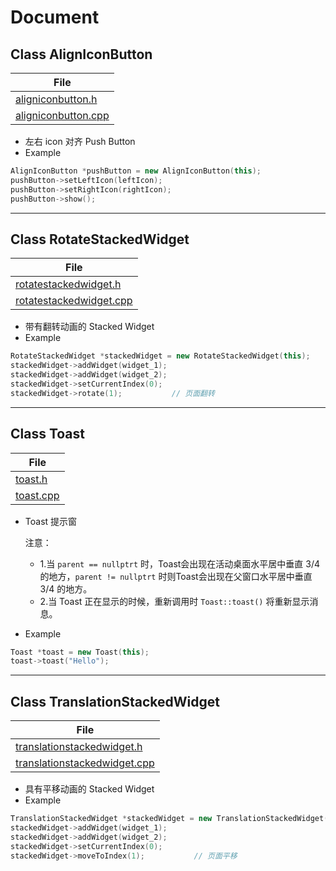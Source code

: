 # Document
## Class AlignIconButton
| File |
| ---- |
| [aligniconbutton.h](./src/customWidgets/aligniconbutton.h) |
| [aligniconbutton.cpp](./src/customWidgets/aligniconbutton.cpp) |
* 左右 icon 对齐 Push Button
* Example
```cpp
AlignIconButton *pushButton = new AlignIconButton(this);
pushButton->setLeftIcon(leftIcon);
pushButton->setRightIcon(rightIcon);
pushButton->show();
```
-----
## Class RotateStackedWidget
| File |
| ---- |
| [rotatestackedwidget.h](./src/customWidgets/rotatestackedwidget.h) |
| [rotatestackedwidget.cpp](./src/customWidgets/rotatestackedwidget.cpp) |

* 带有翻转动画的 Stacked Widget
* Example
```cpp
RotateStackedWidget *stackedWidget = new RotateStackedWidget(this);
stackedWidget->addWidget(widget_1);
stackedWidget->addWidget(widget_2);
stackedWidget->setCurrentIndex(0);
stackedWidget->rotate(1);           // 页面翻转
```
-----
## Class Toast
| File |
| ---- |
| [toast.h](./src/customWidgets/toast.h) |
| [toast.cpp](./src/customWidgets/toast.cpp) |

* Toast 提示窗

    注意：
    * 1.当 `parent == nullptrt` 时，Toast会出现在活动桌面水平居中垂直 3/4 的地方，`parent != nullptrt` 时则Toast会出现在父窗口水平居中垂直 3/4 的地方。
    * 2.当 Toast 正在显示的时候，重新调用时 `Toast::toast()` 将重新显示消息。
* Example
```cpp
Toast *toast = new Toast(this);
toast->toast("Hello");
```
-----
## Class TranslationStackedWidget
| File |
| ---- |
| [translationstackedwidget.h](./src/customWidgets/translationstackedwidget.h) |
| [translationstackedwidget.cpp](./src/customWidgets/translationstackedwidget.cpp) |

* 具有平移动画的 Stacked Widget
* Example
```cpp
TranslationStackedWidget *stackedWidget = new TranslationStackedWidget(this);
stackedWidget->addWidget(widget_1);
stackedWidget->addWidget(widget_2);
stackedWidget->setCurrentIndex(0);
stackedWidget->moveToIndex(1);           // 页面平移
```